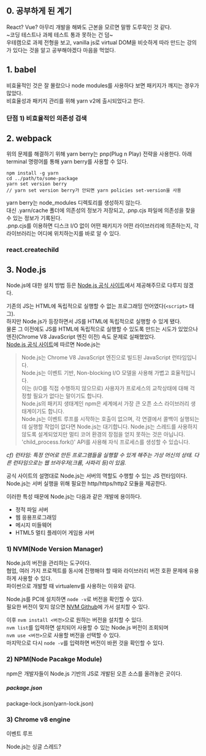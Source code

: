 ## 0. 공부하게 된 계기
React? Vue? 아무리 개발을 해봐도 근본을 모르면 말짱 도루묵인 것 같다.  
~코딩 테스트나 과제 테스트 통과 못하는 건 덤~  
우테캠으로 과제 전형을 보고, vanilla js로 virtual DOM을 비슷하게 따라 만드는 강의가 있다는 것을 알고 공부해야겠다 마음을 먹었다.

## 1. babel

비효율적인 것은 잘 몰랐으나 node modules를 사용하다 보면 패키지가 깨지는 경우가 많았다.  
비효율성과 패키지 관리를 위해 yarn v2에 출시되었다고 한다.

### 단점 1) 비효율적인 의존성 검색

## 2. webpack

위의 문제를 해결하기 위해 yarn berry는 pnp(Plug n Play) 전략을 사용한다. 아래 terminal 명령어를 통해 yarn berry를 사용할 수 있다.

```
npm install -g yarn
cd ../path/to/some-package
yarn set version berry
// yarn set version berry가 안되면 yarn policies set-version을 사용
```

yarn berry는 node_modules 디렉토리를 생성하지 않는다.  
대신 .yarn/cache 폴더에 의존성의 정보가 저장되고, .pnp.cjs 파일에 의존성을 찾을 수 있는 정보가 기록된다.  
.pnp.cjs를 이용하면 디스크 I/O 없이 어떤 패키지가 어떤 라이브러리에 의존하는지, 각 라이브러리는 어디에 위치하는지를 바로 알 수 있다.

### react.createchild


## 3. Node.js
Node.js에 대한 설치 방법 등은 [Node.js 공식 사이트](https://nodejs.org/)에서 제공해주므로 다루지 않겠다.

기존의 JS는 HTML에 독립적으로 실행할 수 없는 프로그래밍 언어였다(`<script>` 태그).  
하지만 Node.js가 등장하면서 JS를 HTML에 독립적으로 실행할 수 있게 됐다.  
물론 그 이전에도 JS를 HTML에 독립적으로 실행할 수 있도록 만드는 시도가 있었으나 엔진(Chrome V8 JavaScript 엔진 이전) 속도 문제로 실패했었다.  
[Node.js 공식 사이트](https://nodejs.org/)에 따르면 Node.js는

  > Node.js는 Chrome V8 JavaScript 엔진으로 빌드된 JavaScript 런타임입니다.\
  Node.js는 이벤트 기반, Non-blocking I/O 모델을 사용해 가볍고 효율적입니다.\
  이는 (I/O를 직접 수행하지 않으므로) 사용자가 프로세스의 교착상태에 대해 걱정할 필요가 없다는 말이기도 합니다.\
  Node.js의 패키지 생태계인 npm은 세계에서 가장 큰 오픈 소스 라이브러리 생태계이기도 합니다.\
  Node.js는 이벤트 루프를 시작하는 호출이 없으며, 각 연결에서 콜백이 실행되는데 실행할 작업이 없다면 Node.js는 대기합니다.
  Node.js는 스레드를 사용하지 않도록 설계되었지만 멀티 코어 환경의 장점을 얻지 못하는 것은 아닙니다. 'child_process.fork()' API를 사용해 자식 프로세스를 생성할 수 있습니다.
  
_cf) 런타임: 특정 언어로 만든 프로그램들을 실행할 수 있게 해주는 가상 머신의 상태. 다른 런타임으로는 웹 브라우저(크롬, 사파리 등)이 있음._
  
공식 사이트의 설명대로 Node.js는 서버의 역할도 수행할 수 있는 JS 런타임이다.  
Node.js는 서버 실행을 위해 필요한 http/https/http2 모듈을 제공한다.  

이러한 특성 때문에 Node.js는 다음과 같은 개발에 용이하다.  

* 정적 파일 서버
* 웹 응용프로그래밍
* 메시지 미들웨어
* HTML5 멀티 플레이어 게임용 서버

### 1) NVM(Node Version Manager)
Node.js의 버전을 관리하는 도구이다.  
협업, 여러 가지 프로젝트를 동시에 진행해야 할 때와 라이브러리 버전 호환 문제에 유용하게 사용할 수 있다.  
파이썬으로 개발할 때 virtualenv를 사용하는 이유와 같다.  

Node.js를 PC에 설치하면 `node -v`로 버전을 확인할 수 있다.  
필요한 버전이 맞지 않으면 [NVM Github](https://github.com/coreybutler/nvm-windows/)에 가서 설치할 수 있다.  

이후 `nvm install <버전>`으로 원하는 버전을 설치할 수 있다.  
`nvm list`를 입력하면 설치되어 사용할 수 있는 Node.js 버전이 조회되며  
`nvm use <버전>`으로 사용할 버전을 선택할 수 있다.  
마지막으로 다시 `node -v`를 입력하면 버전이 바뀐 것을 확인할 수 있다.  


### 2) NPM(Node Pacakge Module)
npm은 개발자들이 Node.js 기반의 JS로 개발된 오픈 소스를 올려놓은 곳이다.  


##### package.json

package-lock.json(yarn-lock.json)




### 3) Chrome v8 engine
이벤트 루프

Node.js는 싱글 스레드?


